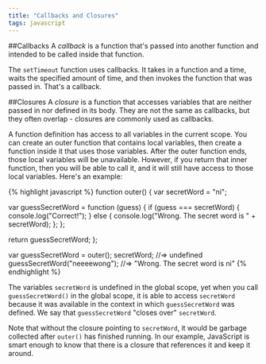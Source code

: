 ```yaml
---
title: "Callbacks and Closures"
tags: javascript
---
```


##Callbacks
A <em>callback</em> is a function that's passed into another function and intended to be called inside that function. 

The `setTimeout` function uses callbacks. It takes in a function and a time, waits the specified amount of time, and then invokes the function that was passed in. That's a callback.

##Closures
A <em>closure</em> is a function that accesses variables that are neither passed in nor defined in its body. They are not the same as callbacks, but they often overlap - closures are commonly used as callbacks.

A function definition has access to all variables in the current scope. You can create an outer function that contains local variables, then create a function inside it that uses those variables. After the outer function ends, those local variables will be unavailable. However, if you return that inner function, then you will be able to call it, and it will still have access to those local variables. Here's an example:

{% highlight javascript %}
function outer() {
  var secretWord = "ni";
  
  var guessSecretWord = function (guess) {
    if (guess === secretWord) {
      console.log("Correct!");
    } else {
      console.log("Wrong. The secret word is " + secretWord);
    };
  };
  
  return guessSecretWord;
};

var guessSecretWord = outer();
secretWord;
//=> undefined
guessSecretWord("neeeewong");
//=> "Wrong. The secret word is ni"
{% endhighlight %}
    
The variables `secretWord` is undefined in the global scope, yet when you call `guessSecretWord()` in the global scope, it is able to access `secretWord` because it was available in the context in which `guessSecretWord` was defined. We say that `guessSecretWord` "closes over" `secretWord`. 

Note that without the closure pointing to `secretWord`, it would be garbage collected after `outer()` has finished running. In our example, JavaScript is smart enough to know that there is a closure that references it and keep it around.